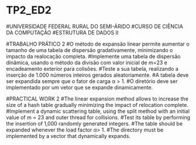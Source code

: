 # TP2_ED2
#UNIVERSIDADE FEDERAL RURAL DO SEMI-ÁRIDO 
#CURSO DE CIÊNCIA DA COMPUTAÇÃO 
#ESTRUTURA DE DADOS II  

#TRABALHO PRÁTICO 2 
#O método de expansão linear permite aumentar o tamanho de uma tabela de dispersão gradativamente, minimizando o impacto da realocação completa. 
#Implemente uma tabela de dispersão dinâmica, usando o método da divisão com valor inicial de m=23 e encadeamento exterior para colisões. 
#Teste a sua tabela, realizando a inserção de 1.000 números inteiros gerados aleatoriamente. 
#A tabela deve ser expandida sempre que o fator de carga α > 1. 
#O diretório deve ser implementado por um vetor que se expande dinamicamente.    

#PRACTICAL WORK 2
#The linear expansion method allows to increase the size of a hash table gradually minimizing the impact of relocation complete.
#Implement a dynamic scattering table, using the split method with an initial value of m = 23 and outer thread for collisions.
#Test its table by performing the insertion of 1,000 randomly generated integers.
#The table should be expanded whenever the load factor α> 1.
#The directory must be implemented by a vector that dynamically expands.
